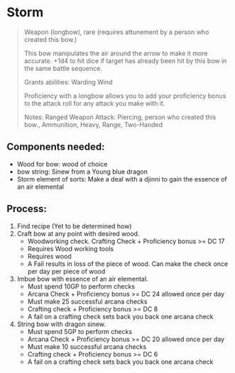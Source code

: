 # Storm>Weapon (longbow), rare (requires attunement by a person who created this bow.)>>This bow manipulates the air around the arrow to make it more accurate.+1d4 to hit dice if target has already been hit by this bow in the same battle sequence.>>Grants abilities: Warding Wind>>Proficiency with a longbow allows you to add your proficiency bonus to the attack roll for any attack you make with it.>>Notes: Ranged Weapon Attack: Piercing, person who created this bow., Ammunition, Heavy, Range, Two-Handed## Components needed: - Wood for bow: wood of choice - bow string: Sinew from a Young blue dragon - Storm element of sorts: Make a deal with a djinni to gain the essence of an air elemental## Process: 1. Find recipe (Yet to be determined how) 2. Craft bow at any point with desired wood.  	- Woodworking check. Crafting Check + Proficiency bonus >= DC 17	- Requires Wood working tools	- Requires wood	- A Fail results in loss of the piece of wood. Can make the check once per day per piece of wood 3. Imbue bow with essence of an air elemental.	- Must spend 10GP to perform checks	- Arcana Check + Proficiency bonus >= DC 24 allowed once per day	- Must make 25 successful arcana checks	- Crafting check + Proficiency bonus >= DC 8  	- A fail on a crafting check sets back you back one arcana check 4. String bow with dragon sinew.	- Must spend 5GP to perform checks	- Arcana Check + Proficiency bonus >= DC 20 allowed once per day	- Must make 10 successful arcana checks	- Crafting check + Proficiency bonus >= DC 6  	- A fail on a crafting check sets back you back one arcana check